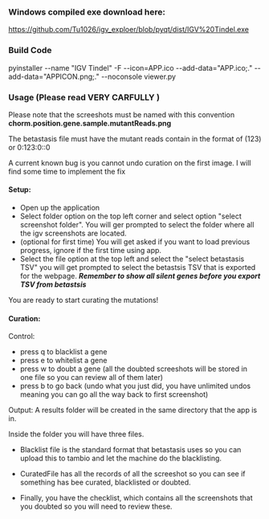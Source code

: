 ### Windows compiled exe download here:

https://github.com/Tu1026/igv_exploer/blob/pyqt/dist/IGV%20Tindel.exe

### Build Code

pyinstaller --name "IGV Tindel" -F --icon=APP.ico --add-data="APP.ico;." --add-data="APPICON.png;." --noconsole viewer.py

### Usage (Please read **VERY CARFULLY** )

Please note that the screeshots must be named with this convention **chorm.position.gene.sample.mutantReads.png**

The betastasis file must have the mutant reads contain in the format of (123) or 0:123:0::0

A current known bug is you cannot undo curation on the first image. I will find some time to implement the fix

#### Setup:

- Open up the application
- Select folder option on the top left corner and select option "select screenshot folder". You will ger prompted to select the folder where all the igv screenshots are located.
- (optional for first time) You will get asked if you want to load previous progress, ignore if the first time using app.
- Select the file option at the top left and select the "select betastasis TSV" you will get prompted to select the betastsis TSV that is exported for the webpage. **_Remember to show all silent genes before you export TSV from betastsis_**

You are ready to start curating the mutations!

#### Curation:

Control:

- press q to blacklist a gene
- press e to whitelist a gene
- press w to doubt a gene (all the doubted screeshots will be stored in one file so you can review all of them later)
- press b to go back (undo what you just did, you have unlimited undos meaning you can go all the way back to first screenshot)

Output:
A results folder will be created in the same directory that the app is in.

Inside the folder you will have three files.

- Blacklist file is the standard format that betastasis uses so you can upload this to tambio and let the machine do the blacklisting.

- CuratedFile has all the records of all the screeshot so you can see if something has bee curated, blacklisted or doubted.

- Finally, you have the checklist, which contains all the screenshots that you doubted so you will need to review these.
